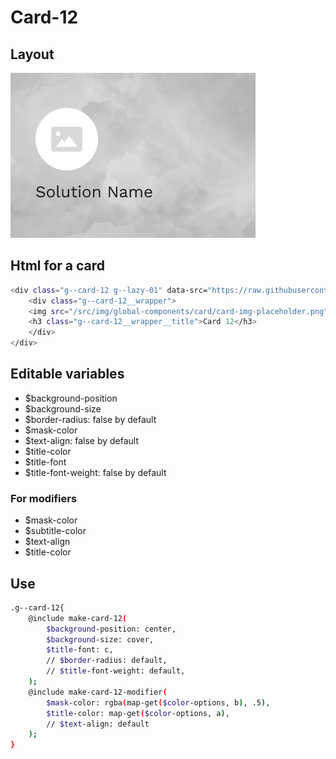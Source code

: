# Card-12

## Layout

![alt text][card-12]

[card-12]: /src/img/global-components/card/card-12.png

## Html for a card

```sh
<div class="g--card-12 g--lazy-01" data-src="https://raw.githubusercontent.com/team-thunderfoot/ui/main/src/img/global-components/card/card-bg-placeholder.jpg">
    <div class="g--card-12__wrapper">
    <img src="/src/img/global-components/card/card-img-placeholder.png" alt="" class="g--card-12__wrapper__media g--lazy-01">
    <h3 class="g--card-12__wrapper__title">Card 12</h3>
    </div>
</div>
```

## Editable variables

- $background-position
- $background-size
- $border-radius: false by default
- $mask-color
- $text-align: false by default
- $title-color
- $title-font
- $title-font-weight: false by default

### For modifiers

- $mask-color
- $subtitle-color
- $text-align
- $title-color

## Use

```sh
.g--card-12{
    @include make-card-12(
        $background-position: center,
        $background-size: cover,
        $title-font: c,
        // $border-radius: default,
        // $title-font-weight: default,
    );
    @include make-card-12-modifier(
        $mask-color: rgba(map-get($color-options, b), .5),
        $title-color: map-get($color-options, a),
        // $text-align: default
    );
}
```
